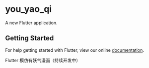 # you_yao_qi

A new Flutter application.

## Getting Started

For help getting started with Flutter, view our online
[documentation](https://flutter.io/).

Flutter 模仿有妖气漫画（持续开发中）
